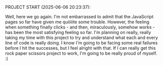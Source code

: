 PROJECT START (2025-06-06 20:23:37):

Well, here we go again. I'm not embarrassed to admit that the JavaScript pages so far have given me quiiiiite some trouble. However, the feeling when something finally clicks - and then, miraculously, somehow works - has been the most satisfying feeling so far. I'm planning on really, really taking my time with this project to try and understand what each and every line of code is really doing. I know I'm going to be facing some real failures before I hit the successes, but I feel alright with that. If I can really get this rock paper scissors project to work, I'm going to be really proud of myself. :)